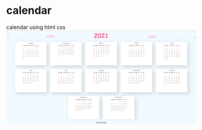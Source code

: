 # calendar
 calendar using html css
![capture](https://raw.githubusercontent.com/RuchiraSachinthana/calendar/main/img/Capture.JPG)
